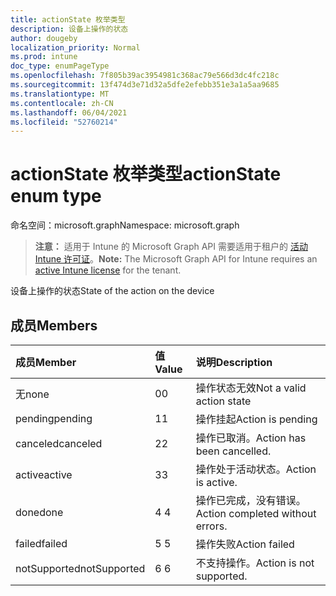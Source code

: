 ```yaml
---
title: actionState 枚举类型
description: 设备上操作的状态
author: dougeby
localization_priority: Normal
ms.prod: intune
doc_type: enumPageType
ms.openlocfilehash: 7f805b39ac3954981c368ac79e566d3dc4fc218c
ms.sourcegitcommit: 13f474d3e71d32a5dfe2efebb351e3a1a5aa9685
ms.translationtype: MT
ms.contentlocale: zh-CN
ms.lasthandoff: 06/04/2021
ms.locfileid: "52760214"
---
```

# <a name="actionstate-enum-type"></a><span data-ttu-id="e167a-103">actionState 枚举类型</span><span class="sxs-lookup"><span data-stu-id="e167a-103">actionState enum type</span></span>

<span data-ttu-id="e167a-104">命名空间：microsoft.graph</span><span class="sxs-lookup"><span data-stu-id="e167a-104">Namespace: microsoft.graph</span></span>

> <span data-ttu-id="e167a-105">**注意：** 适用于 Intune 的 Microsoft Graph API 需要适用于租户的 [活动 Intune 许可证](https://go.microsoft.com/fwlink/?linkid=839381)。</span><span class="sxs-lookup"><span data-stu-id="e167a-105">**Note:** The Microsoft Graph API for Intune requires an [active Intune license](https://go.microsoft.com/fwlink/?linkid=839381) for the tenant.</span></span>

<span data-ttu-id="e167a-106">设备上操作的状态</span><span class="sxs-lookup"><span data-stu-id="e167a-106">State of the action on the device</span></span>

## <a name="members"></a><span data-ttu-id="e167a-107">成员</span><span class="sxs-lookup"><span data-stu-id="e167a-107">Members</span></span>
|<span data-ttu-id="e167a-108">成员</span><span class="sxs-lookup"><span data-stu-id="e167a-108">Member</span></span>|<span data-ttu-id="e167a-109">值</span><span class="sxs-lookup"><span data-stu-id="e167a-109">Value</span></span>|<span data-ttu-id="e167a-110">说明</span><span class="sxs-lookup"><span data-stu-id="e167a-110">Description</span></span>|
|:---|:---|:---|
|<span data-ttu-id="e167a-111">无</span><span class="sxs-lookup"><span data-stu-id="e167a-111">none</span></span>|<span data-ttu-id="e167a-112">0</span><span class="sxs-lookup"><span data-stu-id="e167a-112">0</span></span>|<span data-ttu-id="e167a-113">操作状态无效</span><span class="sxs-lookup"><span data-stu-id="e167a-113">Not a valid action state</span></span>|
|<span data-ttu-id="e167a-114">pending</span><span class="sxs-lookup"><span data-stu-id="e167a-114">pending</span></span>|<span data-ttu-id="e167a-115">1</span><span class="sxs-lookup"><span data-stu-id="e167a-115">1</span></span>|<span data-ttu-id="e167a-116">操作挂起</span><span class="sxs-lookup"><span data-stu-id="e167a-116">Action is pending</span></span>|
|<span data-ttu-id="e167a-117">canceled</span><span class="sxs-lookup"><span data-stu-id="e167a-117">canceled</span></span>|<span data-ttu-id="e167a-118">2</span><span class="sxs-lookup"><span data-stu-id="e167a-118">2</span></span>|<span data-ttu-id="e167a-119">操作已取消。</span><span class="sxs-lookup"><span data-stu-id="e167a-119">Action has been cancelled.</span></span>|
|<span data-ttu-id="e167a-120">active</span><span class="sxs-lookup"><span data-stu-id="e167a-120">active</span></span>|<span data-ttu-id="e167a-121">3</span><span class="sxs-lookup"><span data-stu-id="e167a-121">3</span></span>|<span data-ttu-id="e167a-122">操作处于活动状态。</span><span class="sxs-lookup"><span data-stu-id="e167a-122">Action is active.</span></span>|
|<span data-ttu-id="e167a-123">done</span><span class="sxs-lookup"><span data-stu-id="e167a-123">done</span></span>|<span data-ttu-id="e167a-124">4 </span><span class="sxs-lookup"><span data-stu-id="e167a-124">4</span></span>|<span data-ttu-id="e167a-125">操作已完成，没有错误。</span><span class="sxs-lookup"><span data-stu-id="e167a-125">Action completed without errors.</span></span>|
|<span data-ttu-id="e167a-126">failed</span><span class="sxs-lookup"><span data-stu-id="e167a-126">failed</span></span>|<span data-ttu-id="e167a-127">5 </span><span class="sxs-lookup"><span data-stu-id="e167a-127">5</span></span>|<span data-ttu-id="e167a-128">操作失败</span><span class="sxs-lookup"><span data-stu-id="e167a-128">Action failed</span></span>|
|<span data-ttu-id="e167a-129">notSupported</span><span class="sxs-lookup"><span data-stu-id="e167a-129">notSupported</span></span>|<span data-ttu-id="e167a-130">6 </span><span class="sxs-lookup"><span data-stu-id="e167a-130">6</span></span>|<span data-ttu-id="e167a-131">不支持操作。</span><span class="sxs-lookup"><span data-stu-id="e167a-131">Action is not supported.</span></span>|




